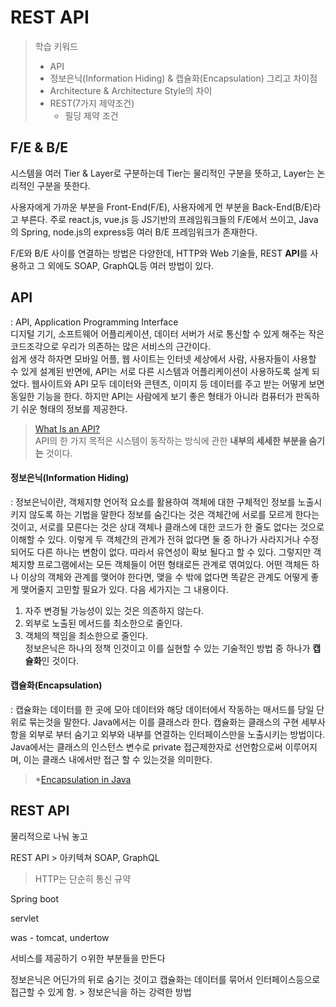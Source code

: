 # REST API


> 학습 키워드
>  * API
>  * 정보은닉(Information Hiding) & 캡슐화(Encapsulation) 그리고 차이점
>  * Architecture & Architecture Style의 차이
>  * REST(7가지 제약조건)
>       - 필딩 제약 조건


## F/E & B/E

시스템을 여러 Tier & Layer로 구분하는데 Tier는 물리적인 구분을 뜻하고, Layer는 논리적인 구분을 뜻한다.

사용자에게 가까운 부분을 Front-End(F/E), 사용자에게 먼 부분을 Back-End(B/E)라고 부른다. 주로 react.js, vue.js 등 JS기반의 프레임워크들의 F/E에서 쓰이고, Java의 Spring, node.js의 express등 여러 B/E 프레임워크가 존재한다.

F/E와 B/E 사이를 연결하는 방법은 다양한데, HTTP와 Web 기술들, REST **API**를 사용하고 그 외에도 SOAP, GraphQL등 여러 방법이 있다. 

## API       
 : API,  Application Programming Interface    
  디지털 기기, 소프트웨어 어플리케이션, 데이터 서버가 서로 통신할 수 있게 해주는 작은 코드조각으로 우리가 의존하는 많은 서비스의 근간이다.     
  쉽게 생각 하자면 모바일 어플, 웹 사이트는 인터넷 세상에서 사람, 사용자들이 사용할 수 있게 설계된 반면에, API는 서로 다른 시스템과 어플리케이션이 사용하도록 설계 되었다.
  웹사이트와 API 모두 데이터와 콘텐츠, 이미지 등 데이터를 주고 받는 어떻게 보면 동일한 기능을 한다. 하지만 API는 사람에게 보기 좋은 형태가 아니라 컴퓨터가 판독하기 쉬운 형태의 정보를 제공한다.     
 >[What Is an API?](https://blog.postman.com/intro-to-apis-what-is-an-api/)     
  API의 한 가지 목적은 시스템이 동작하는 방식에 관한 **내부의 세세한 부분을 숨기는** 것이다.     

 #### 정보은닉(Information Hiding)    
 : 정보은닉이란, 객체지향 언어적 요소를 활용하여 객체에 대한 구체적인 정보를 노출시키지 않도록 하는 기법을 말한다
 정보를 숨긴다는 것은 객체간에 서로를 모르게 한다는 것이고, 서로를 모른다는 것은 상대 객체나 클래스에 대한 코드가 한 줄도 없다는 것으로 이해할 수 있다. 이렇게 두 객체간의 관계가 전혀 없다면 둘 중 하나가 사라지거나 수정되어도 다른 하나는 변함이 없다. 따라서 유연성이 확보 될다고 할 수 있다. 그렇지만 객체지향 프로그램에서는 모든 객체들이 어떤 형태로든 관계로 엮여있다. 어떤 객체든 하나 이상의 객체와 관계를 맺어야 한다면, 맺을 수 밖에 없다면 똑같은 관계도 어떻게 좋게 맺어줄지 고민할 필요가 있다. 다음 세가지는 그 내용이다.      
 1. 자주 변경될 가능성이 있는 것은 의존하지 않는다.
 2. 외부로 노출된 메서드를 최소한으로 줄인다.
 3. 객체의 책임을 최소한으로 줄인다.         
 정보은닉은 하나의 정책 인것이고 이를 실현할 수 있는 기술적인 방법 중 하나가 **캡슐화**인 것이다.
 
 #### 캡슐화(Encapsulation)
 : 캡슐화는 데이터를 한 곳에 모아 데이터와 해당 데이터에서 작동하는 매서드를 당일 단위로 묶는것을 말한다. Java에서는 이를 클래스라 한다. 캡슐화는 클래스의 구현 세부사항을 외부로 부터 숨기고 외부와 내부를 연결하는 인터페이스만을 노출시키는 방법이다. Java에서는 클래스의 인스턴스 변수로 private 접근제한자로 선언함으로써 이루어지며, 이는 클래스 내에서만 접근 할 수 있는것을 의미한다.      
 > *[Encapsulation in Java](https://www.geeksforgeeks.org/encapsulation-in-java/)

## REST API





물리적으로 나눠 놓고 

REST API > 아키텍쳐
SOAP, GraphQL 
> HTTP는 단순히 통신 규약

Spring boot 

servlet

was - tomcat, undertow

서비스를 제공하기 ㅇ위한 부분들을 만든다

정보은닉은 어딘가의 뒤로 숨기는 것이고
캡슐화는 데이터를 묶어서 인터페이스등으로 접근할 수 있게 함. > 정보은닉을 하는 강력한 방법

